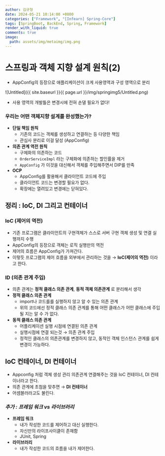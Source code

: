 ```yaml
---
author: 김규형
date: 2024-05-21 10:14:00 +0800
categories: ["Framework", "[Infearn] Spring-Core"]
tags: [SpringBoot, BackEnd, Spring, Framework]
render_with_liquid: true
comments: true
image:
  path: assets/img/metaimg/img.png
---
```

# 스프링과 객체 지향 설계 원칙(2)

- AppConfig의 등장으로 애플리케이션이 크게 사용영역과 구성 영역으로 분리

![Untitled]({{ site.baseurl }}{{ page.url }}/img/springimg5/Untitled.png)

- 사용 영역의 개발틀은 변경시에 전혀 손댈 필요가 없다!

### 우리는 어떤 객체지향 설계를 완성했는가?

- **단일 책임 원칙**
    - 기존의 코드는 객체를 생성하고 연결하는 등 다양한 책임
    - 관심사 분리로 이걸 달성 (AppConfig)
- **의존 관계 역전 원칙**
    - 구체화의 의존하는 코드
    - `OrderServiceImpl` 라는 구체화에 의존하는 할인률을 제거
    - `AppConfig` 가 이것을 대신해서 객체를 주입해주면서 DIP를 만족
- **OCP**
    - AppConfig를 활용해서 클라이언트 코드에 주입
    - 클라이언트 코드는 변경할 필요가 없다.
    - 확장에는 열려있고 변경에는 닫혀있다.
    

## 정리 : IoC, DI 그리고 컨테이너

### IoC (제어의 역전)

- 기존 프로그램은 클라이언트의 구현객체가 스스로 서버 구현 객체 생성 및 연결 실행까지 수행
- AppConfig의 등장으로 객체는 로직 실행만의 역전
- 제어의 흐름은 AppConfig가 가져간다.
- 이렇듯 프로그램의 제어 흐름을 외부에서 관리하는 것을 → **IoC(제어의 역전)** 이라고 한다.

### ID (의존 관계 주입)

- 의존 관계는 **정적 클래스 의존 관계**, **동적 객체 의존관계** 로 분리해서 생각
- **정적 클래스 의존 관계**
    - import나 코드를를 실행하지 않고 알 수 있는 의존 관계
    - 위의 코드에선 정적 클래스 의존 관계를 통해 어떤 클래스가 어떤 클래스에 주입 될 지는 알 수 가 없다.
- **동적 클래스 의존 관계**
    - 어플리케이션 실행 시점에 연결된 의존 관계
    - 실행시점에 연결 되는것 → 의존 관계 주입
    - 정적인 클래스의 의존관계를 변경하지 않고, 동적인 객체 인스턴스 관계를 쉽게 변경이 가능하다.

## IoC 컨테이너, DI 컨테이너

- Appconfig 처럼 객체 생성 관리 의존관계 연결해주는 것을 IoC 컨테이너, DI 컨테이너라고 한다.
- 의존 관계에 초첨을 맞추면 → **DI 컨테이너**
- 어셈블러라고도 불린다.

### *추가 : 프레임 워크 vs 라이브러리*

- **프레임 워크**
    - 내가 작성한 코드를 제어하고 대신 실행한다.
    - 자신만의 라이프사이클이 존재함
    - JUnit, Spring
- **라이브러리**
    - 내가 작성한 코드의 흐름을 내가 제어한다.